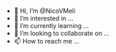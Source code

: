 - 👋 Hi, I’m @NicoVMeli
- 👀 I’m interested in ...
- 🌱 I’m currently learning ...
- 💞️ I’m looking to collaborate on ...
- 📫 How to reach me ...

<!---
NicoVMeli/NicoVMeli is a ✨ special ✨ repository because its `README.md` (this file) appears on your GitHub profile.
You can click the Preview link to take a look at your changes.
--->

